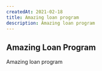 ```yaml
---
createdAt: 2021-02-18
title: Amazing loan program
description: Amazing loan program
---
```

## Amazing Loan Program

Amazing loan program